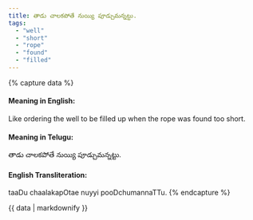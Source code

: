 ```yaml
---
title: తాడు చాలకపోతే నుయ్యి పూడ్చుమన్నట్టు.
tags:
  - "well"
  - "short"
  - "rope"
  - "found"
  - "filled"
---
```


{% capture data %}
#### Meaning in English:
Like ordering the well to be filled up when the rope was found too short.

#### Meaning in Telugu:
తాడు చాలకపోతే నుయ్యి పూడ్చుమన్నట్టు.

#### English Transliteration:
taaDu chaalakapOtae nuyyi pooDchumannaTTu.
{% endcapture %}

<div class="notice">{{ data | markdownify }}</div>

